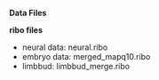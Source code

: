 **Data Files**

**ribo files**
- neural data: neural.ribo
- embryo data: merged_mapq10.ribo
- limbbud: limbbud_merge.ribo


